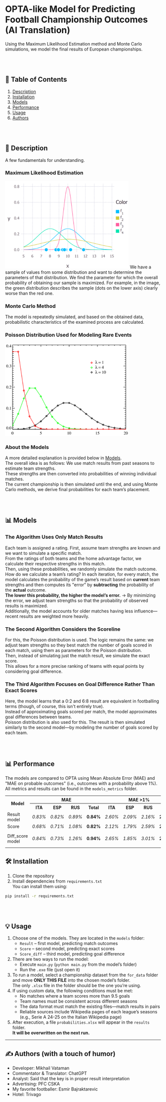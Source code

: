 # OPTA-like Model for Predicting Football Championship Outcomes  (AI Translation)
Using the Maximum Likelihood Estimation method and Monte Carlo simulations, we model the final results of European championships.  

<br><br>  

## 📌 Table of Contents  
1. [Description](#description)  
2. [Installation](#installation)  
3. [Models](#models)  
4. [Performance](#performance)  
5. [Usage](#usage)  
6. [Authors](#authors)  

<br><br>  

## <a name="description">📖 Description  
A few fundamentals for understanding.  

### Maximum Likelihood Estimation  
<img src="images/MMP_for_README.png" width="400" />  
We have a sample of values from some distribution and want to determine the parameters of that distribution.  
We find the parameter for which the overall probability of obtaining our sample is maximized.  
For example, in the image, the green distribution describes the sample (dots on the lower axis) clearly worse than the red one.  

### Monte Carlo Method  
The model is repeatedly simulated, and based on the obtained data, probabilistic characteristics of the examined process are calculated.  

### Poisson Distribution Used for Modeling Rare Events  
<img src="images/Poasson_dist.png" width="400" />  

### About the Models  
A more detailed explanation is provided below in [Models](#models).  
The overall idea is as follows: We use match results from past seasons to estimate team strengths.  
These strengths are then converted into probabilities of winning individual matches.  
The current championship is then simulated until the end, and using Monte Carlo methods, we derive final probabilities for each team’s placement.  

<br><br>  

## <a name="models">📊 Models  

### The Algorithm Uses Only Match Results  
Each team is assigned a rating. First, assume team strengths are known and we want to simulate a specific match.  
From the ratings of both teams and the home advantage factor, we calculate their respective strengths in this match.  
Then, using these probabilities, we randomly simulate the match outcome.  
How do we calculate a team’s rating? In each iteration, for every match, the model calculates the probability of the game’s result based on **current** team strengths and then computes its "error" by **subtracting** the probability of the **actual** outcome.  
**The lower this probability, the higher the model’s error.** → By minimizing the error, we adjust team strengths so that the probability of observed results is maximized.  
Additionally, the model accounts for older matches having less influence—recent results are weighted more heavily.  

### The Second Algorithm Considers the Scoreline  
For this, the Poisson distribution is used. The logic remains the same: we adjust team strengths so they best match the number of goals scored in each match, using them as parameters for the Poisson distribution.  
Then, instead of simulating just the match result, we simulate the exact score.  
This allows for a more precise ranking of teams with equal points by considering goal difference.  

### The Third Algorithm Focuses on Goal Difference Rather Than Exact Scores  
Here, the model learns that a 0:2 and 6:8 result are equivalent in footballing terms (though, of course, this isn't entirely true).  
Instead of approximating goals scored per match, the model approximates goal differences between teams.  
Poisson distribution is also used for this. The result is then simulated similarly to the second model—by modeling the number of goals scored by each team.  

<br><br>  

## <a name="performance">📊 Performance  
The models are compared to OPTA using Mean Absolute Error (MAE) and "MAE on probable outcomes" (i.e., outcomes with a probability above 1%).  
All metrics and results can be found in the `models_metrics` folder.  

<table>
  <tr>
    <th rowspan="2">Model</th>
    <th colspan="4">MAE</th>
    <th colspan="4">MAE >1%</th>
    <th rowspan="2">Training time</th>
  </tr>
  <tr>
    <th>ITA</th> <th>ESP</th> <th>RUS</th> <th>Total</th>
    <th>ITA</th> <th>ESP</th> <th>RUS</th> <th>Total</th>
  </tr>
  <tr>
    <td>Result model</td> <td><i>0.83%</i></td> <td><i>0.82%</i></td> <td><i>0.89%</i></td> <td><strong>0.84%</strong></td>
    <td><i>2.60%</i></td> <td><i>2.09%</i></td> <td><i>2.16%</i></td> <td><strong>2.28%</strong></td> <td>Very fast</td>
  </tr>
  <tr>
    <td>Score</td> <td><i>0.68%</i></td> <td><i>0.71%</i></td> <td><i>1.08%</i></td> <td><strong>0.82%</strong></td>
    <td><i>2.12%</i></td> <td><i>1.79%</i></td> <td><i>2.59%</i></td> <td><strong>2.16%</strong></td> <td>Fast</td>
  </tr>
  <tr>
    <td>Diff_score model</td> <td><i>0.84%</i></td> <td><i>0.73%</i></td> <td><i>1.26%</i></td> <td><strong>0.94%</strong></td>
    <td><i>2.65%</i></td> <td><i>1.85%</i></td> <td><i>3.01%</i></td> <td><strong>2.5%</strong></td> <td>Slow (4-5 min)</td>
  </tr>
</table> 

## <a name="installation">🛠 Installation  
1. Clone the repository  
2. Install dependencies from `requirements.txt`  
You can install them using:  

```bash
pip install -r requirements.txt
```  

<br><br>  

## <a name="usage">💡 Usage  
1. Choose one of the models. They are located in the `models` folder:  
   - `Result` – first model, predicting match outcomes  
   - `Score` – second model, predicting exact scores  
   - `Score_diff` – third model, predicting goal difference  
2. There are two ways to run the model:  
   - Execute `main.py` (`python main.py` from the model’s folder)  
   - Run the `.exe` file (just open it)  
3. To run a model, select a championship dataset from the `for_data` folder and move **ONLY THIS FILE** into the chosen model’s folder.  
   The only `.xlsx` file in the folder should be the one you’re using.  
4. If using custom data, the following conditions must be met:  
   - No matches where a team scores more than 9.5 goals  
   - Team names must be consistent across different seasons  
   - The data format must match the existing files—match results in pairs  
   - Reliable sources include Wikipedia pages of each league’s seasons (e.g., Serie A 24-25 on the Italian Wikipedia page)  
5. After execution, a file `probabilities.xlsx` will appear in the `results` folder.  
   **It will be overwritten on the next run.**  

---  

## <a name="authors">✍️ Authors (with a touch of humor)  
- Developer: Mikhail Vataman  
- Commentator & Translator: ChatGPT  
- Analyst: Said that the key is in proper result interpretation  
- Advertising: PFC CSKA  
- My favorite footballer: Esmir Bajraktarevic  
- Hotel: Trivago
